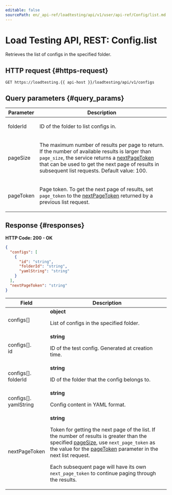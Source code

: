 ```yaml
---
editable: false
sourcePath: en/_api-ref/loadtesting/api/v1/user/api-ref/Config/list.md
---
```


# Load Testing API, REST: Config.list
Retrieves the list of configs in the specified folder.
 

 
## HTTP request {#https-request}
```
GET https://loadtesting.{{ api-host }}/loadtesting/api/v1/configs
```
 
## Query parameters {#query_params}
 
Parameter | Description
--- | ---
folderId | <p>ID of the folder to list configs in.</p> 
pageSize | <p>The maximum number of results per page to return. If the number of available results is larger than ``page_size``, the service returns a <a href="/docs/load-testing/user/api-ref/Config/list#responses">nextPageToken</a> that can be used to get the next page of results in subsequent list requests. Default value: 100.</p> 
pageToken | <p>Page token. To get the next page of results, set ``page_token`` to the <a href="/docs/load-testing/user/api-ref/Config/list#responses">nextPageToken</a> returned by a previous list request.</p> 
 
## Response {#responses}
**HTTP Code: 200 - OK**

```json 
{
  "configs": [
    {
      "id": "string",
      "folderId": "string",
      "yamlString": "string"
    }
  ],
  "nextPageToken": "string"
}
```

 
Field | Description
--- | ---
configs[] | **object**<br><p>List of configs in the specified folder.</p> 
configs[].<br>id | **string**<br><p>ID of the test config. Generated at creation time.</p> 
configs[].<br>folderId | **string**<br><p>ID of the folder that the config belongs to.</p> 
configs[].<br>yamlString | **string**<br><p>Config content in YAML format.</p> 
nextPageToken | **string**<br><p>Token for getting the next page of the list. If the number of results is greater than the specified <a href="/docs/load-testing/user/api-ref/Config/list#query_params">pageSize</a>, use ``next_page_token`` as the value for the <a href="/docs/load-testing/user/api-ref/Config/list#query_params">pageToken</a> parameter in the next list request.</p> <p>Each subsequent page will have its own ``next_page_token`` to continue paging through the results.</p> 